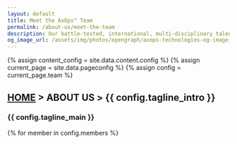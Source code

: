 ```yaml
---
layout: default
title: Meet the AxOps™ Team
permalink: /about-us/meet-the-team
description: Our battle-tested, international, multi-disciplinary talent pool.
og_image_url: /assets/img/photos/opengraph/axops-technologies-og-image-v1.jpg
---
```

{% assign content_config = site.data.content.config %}
{% assign current_page = site.data.pageconfig %}
{% assign config = current_page.team %}

  <div class="content-wrapper">
    <!-- .content-wrapper -->
    <section class="wrapper bg-light wrapper-border">
        <div class="container py-14 py-md-16">
            <div class="row mb-3">
                <div class="col-md-10 col-lg-12 col-xl-10 col-xxl-9 mx-auto text-center" data-cues="slideInDown" data-group="page-title" data-delay="50">
                    <h2 class="fs-15 text-uppercase text-muted mb-3"><a href="{{ site.url }}">HOME</a> > ABOUT US > {{ config.tagline_intro }}</h2>
                    <h3 class="display-4 mb-7 px-lg-19 px-xl-18">{{ config.tagline_main }}</h3>
                </div>
                <!--/column -->
            </div>
            <!--/.row -->
            <div class="row grid-view gx-md-8 gx-xl-10 gy-8 gy-lg-8" data-cue="slideInDown" data-delay="500">
                {% for member in config.members %}
                <div class="col-md-6 col-lg-3">
                    <div class="position-relative">
                    <div class="shape rounded bg-soft-blue rellax d-md-block" data-rellax-speed="0" style="bottom: -0.75rem; right: -0.75rem; width: 98%; height: 98%; z-index:0"></div>
                    {% if member.bio %}
                    <a href="#{{ member.slug }}">
                    {% endif %}
                    <div class="card">
                        <figure class="card-img-top"><img class="img-fluid" src="{{ member.image_src }}" srcset="{{ member.image_src }}" alt="" /></figure>
                        <div class="card-body px-6 py-5">
                        <h4 class="mb-1">{{ member.name }}</h4>
                        <p class="mb-0">{{ member.role }}</p>
                        </div>
                        <!--/.card-body -->
                    </div>
                    {% if member.bio %}
                    </a>
                    {% endif %}
                    <!-- /.card -->
                    </div>
                    <!-- /div -->
                </div>
                {% endfor %}
                <!--/column -->
            </div>
            <!--/.row -->
        </div>
        <!-- /.container -->
    </section>
    <!-- /section -->
    <section class="wrapper bg-light wrapper-border">
      <div class="container py-14 py-md-16 align-items-center">
        {% assign loc = "right" %}
        {% for member in config.members %}
        {% if member.bio %}
        <div class="card" style="margin-bottom: 2em;">
          <a name="{{ member.slug }}" style="visibility: hidden;"></a>
          <div class="row card-body gx-lg-8 gx-xl-12 gy-10 mb-4 mb-md-4 align-items-center" data-cues="slideInDown" data-group="page-title" data-delay="10">
            {% if loc == "right" %}
            <div class="col-lg-4 order-lg-2 position-relative">
            {% else %}
            <div class="col-lg-4 position-relative">
            {% endif %}
              <figure class="rounded mb-0"><img class="img-fluid" style="max-width: 400px; max-height: 400px;" src="{{ member.image_src }}" srcset="{{ member.image_src }}" alt=""></figure>
            </div>
            <!--/column -->
            <div class="col-lg-8">
              <h3 class="display-5 mb-4">{{ member.name }} | {{ member.role }}</h3>
              <p class="mb-5" align="justify">{{ member.bio }}</p>
              {% if member.skills %}
              {% for skill in member.skills %}
                <span class="btn btn-soft-blue btn-sm rounded" style="margin-bottom: 0.5em; margin-right: 0.2em;">{{ skill }}</span>
              {% endfor %}
              {% endif %}
            </div>
            <!--/column -->
          </div>
        </div><!-- <hr /> -->
        <!--/.row -->
        {% if loc == "right" %}
          {% assign loc = "left" %}
        {% else %}
          {% assign loc = "right" %}
        {% endif %}
        {% endif %}
        {% endfor %}
      </div>
      <!-- /.container -->
    </section>
    <!-- /section -->
    {% include contact-form.html %}
  </div>
  <!-- /.content-wrapper -->